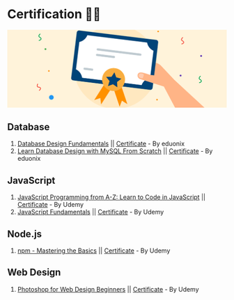 # Certification :man_technologist:

![my certification](/img/my-certification.png)

## Database

1. [Database Design Fundamentals](https://www.eduonix.com/database-design-fundamentals) || [Certificate](https://www.eduonix.com/certificate/816e65c642) - By eduonix
2. [Learn Database Design with MySQL From Scratch](https://www.eduonix.com/courses/Web-Development/Learn-Database-Design-with-MySQL-From-Scratch) || [Certificate](https://www.eduonix.com/certificate/202c338cf7) - By eduonix

## JavaScript

1. [JavaScript Programming from A-Z: Learn to Code in JavaScript](https://www.udemy.com/course/complete-javascript/) || [Certificate](https://www.udemy.com/certificate/UC-f39f08b5-c550-484b-adcb-42a89e2ddcca/)  - By Udemy
2. [JavaScript Fundamentals](https://www.udemy.com/course/javascriptfundamentals/) || [Certificate](https://www.udemy.com/certificate/UC-8d1b4417-577e-473e-88ed-a70ad741b920/)  - By Udemy

## Node.js

1. [npm - Mastering the Basics](https://www.udemy.com/course/npm-mastering-the-basics/) || [Certificate](https://udemy-certificate.s3.amazonaws.com/image/UC-f6e8daa6-c77a-4bcd-ab5f-a86b71efc245.jpg)  - By Udemy

## Web Design

1. [Photoshop for Web Design Beginners](https://www.udemy.com/course/photoshop-for-web-design-beginners/) || [Certificate](https://www.udemy.com/certificate/UC-c60054c6-4310-4caf-8fc4-0b67a1aaebdc/)  - By Udemy
